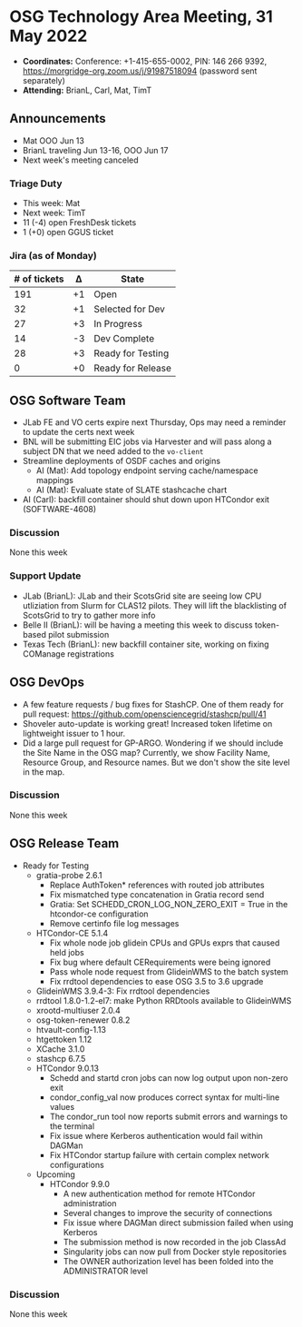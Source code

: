# OSG Technology Area Meeting, 31 May 2022

-   **Coordinates:** Conference: +1-415-655-0002, PIN: 146 266 9392,
    <https://morgridge-org.zoom.us/j/91987518094> (password sent separately)
-   **Attending:** BrianL, Carl, Mat, TimT

## Announcements

- Mat OOO Jun 13
- BrianL traveling Jun 13-16, OOO Jun 17
- Next week's meeting canceled

### Triage Duty

-   This week: Mat
-   Next week: TimT
-   11 (-4) open FreshDesk tickets
-   1 (+0) open GGUS ticket

### Jira (as of Monday)

| # of tickets | &Delta; | State             |
|--------------|---------|-------------------|
| 191          | +1      | Open              |
| 32           | +1      | Selected for Dev  |
| 27           | +3      | In Progress       |
| 14           | -3      | Dev Complete      |
| 28           | +3      | Ready for Testing |
| 0            | +0      | Ready for Release |

## OSG Software Team

-   JLab FE and VO certs expire next Thursday, Ops may need a reminder to update the certs next week
-   BNL will be submitting EIC jobs via Harvester and will pass along a subject DN that we need added to the `vo-client`
-   Streamline deployments of OSDF caches and origins
    -   AI (Mat): Add topology endpoint serving cache/namespace mappings
    -   AI (Mat): Evaluate state of SLATE stashcache chart
-   AI (Carl): backfill container should shut down upon HTCondor exit (SOFTWARE-4608)

### Discussion

None this week

### Support Update

-   JLab (BrianL): JLab and their ScotsGrid site are seeing low CPU utliziation from Slurm for CLAS12 pilots.
    They will lift the blacklisting of ScotsGrid to try to gather more info
-   Belle II (BrianL): will be having a meeting this week to discuss token-based pilot submission
-   Texas Tech (BrianL): new backfill container site, working on fixing COManage registrations

## OSG DevOps

- A few feature requests / bug fixes for StashCP.  One of them ready for pull request: https://github.com/opensciencegrid/stashcp/pull/41
- Shoveler auto-update is working great!  Increased token lifetime on lightweight issuer to 1 hour.
- Did a large pull request for GP-ARGO.  Wondering if we should include the Site Name in the OSG map?  Currently, we show Facility Name, Resource Group, and Resource names.  But we don't show the site level in the map.

### Discussion

None this week

## OSG Release Team

-   Ready for Testing
    -   gratia-probe 2.6.1
        -   Replace AuthToken* references with routed job attributes
        -   Fix mismatched type concatenation in Gratia record send
        -   Gratia: Set SCHEDD_CRON_LOG_NON_ZERO_EXIT = True in the htcondor-ce configuration
        -   Remove certinfo file log messages
    -   HTCondor-CE 5.1.4
        -   Fix whole node job glidein CPUs and GPUs exprs that caused held jobs
        -   Fix bug where default CERequirements were being ignored
        -   Pass whole node request from GlideinWMS to the batch system
        -   Fix rrdtool dependencies to ease OSG 3.5 to 3.6 upgrade
    -   GlideinWMS 3.9.4-3: Fix rrdtool dependencies
    -   rrdtool 1.8.0-1.2-el7: make Python RRDtools available to GlideinWMS
    -   xrootd-multiuser 2.0.4
    -   osg-token-renewer 0.8.2
    -   htvault-config-1.13
    -   htgettoken 1.12
    -   XCache 3.1.0
    -   stashcp 6.7.5
    -   HTCondor 9.0.13
        -   Schedd and startd cron jobs can now log output upon non-zero exit
        -   condor_config_val now produces correct syntax for multi-line values
        -   The condor_run tool now reports submit errors and warnings to the terminal
        -   Fix issue where Kerberos authentication would fail within DAGMan
        -   Fix HTCondor startup failure with certain complex network configurations
    -   Upcoming
        -   HTCondor 9.9.0
            -   A new authentication method for remote HTCondor administration
            -   Several changes to improve the security of connections
            -   Fix issue where DAGMan direct submission failed when using Kerberos
            -   The submission method is now recorded in the job ClassAd
            -   Singularity jobs can now pull from Docker style repositories
            -   The OWNER authorization level has been folded into the ADMINISTRATOR level

### Discussion

None this week
